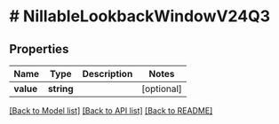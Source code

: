 # # NillableLookbackWindowV24Q3

## Properties

Name | Type | Description | Notes
------------ | ------------- | ------------- | -------------
**value** | **string** |  | [optional]

[[Back to Model list]](../../README.md#models) [[Back to API list]](../../README.md#endpoints) [[Back to README]](../../README.md)
